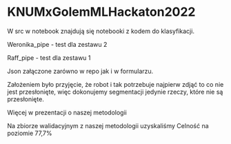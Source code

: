 # KNUMxGolemMLHackaton2022


W src w notebook znajdują się notebooki z kodem do klasyfikacji.

Weronika_pipe - test dla zestawu 2

Raff_pipe - test dla zestawu 1

Json załączone zarówno w repo jak i w formularzu.

Założeniem było przyjęcie, że robot i tak potrzebuje najpierw zdjąć to co nie jest przesłonięte, więc dokonujemy segmentacji jedynie rzeczy, które nie są przesłonięte.

Więcej w prezentacji o naszej metodologii


Na zbiorze walidacyjnym z naszej metodologii uzyskaliśmy Celność na poziomie 77,7%
